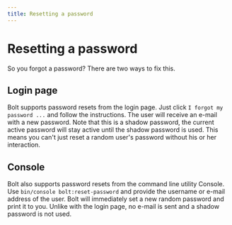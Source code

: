 ```yaml
---
title: Resetting a password
---
```

Resetting a password
====================

So you forgot a password? There are two ways to fix this.

Login page
----------

Bolt supports password resets from the login page. Just click `I forgot my password ...` and follow
the instructions. The user will receive an e-mail with a new password. Note that this is a shadow
password, the current active password will stay active until the shadow password is used.
This means you can't just reset a random user's password without his or her interaction.

Console
---

Bolt also supports password resets from the command line utility Console. Use `bin/console bolt:reset-password` and
provide the username or e-mail address of the user. Bolt will immediately set a new random password and
print it to you. Unlike with the login page, no e-mail is sent and a shadow password is not used.
